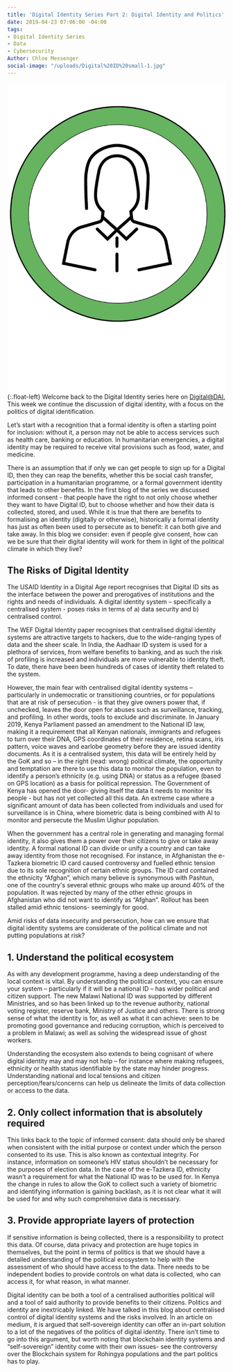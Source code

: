 ```yaml
---
title: 'Digital Identity Series Part 2: Digital Identity and Politics'
date: 2019-04-23 07:06:00 -04:00
tags:
- Digital Identity Series
- Data
- Cybersecurity
Author: Chloe Messenger
social-image: "/uploads/Digital%20ID%20small-1.jpg"
---
```


![Digital ID1.jpg](/uploads/Digital%20ID1.jpg){:.float-left} Welcome back to the Digital Identity series here on [Digital@DAI.](https://dai-global-digital.com/) This week we continue the discussion of digital identity, with a focus on the politics of digital identification.

Let’s start with a recognition that a formal identity is often a starting point for inclusion: without it, a person may not be able to access services such as health care, banking or education. In humanitarian emergencies, a digital identity may be required to receive vital provisions such as food, water, and medicine.

There is an assumption that if only we can get people to sign up for a Digital ID, then they can reap the benefits, whether this be social cash transfer, participation in a humanitarian programme, or a formal government identity that leads to other benefits. In the first blog of the series we discussed informed consent - that people have the right to not only choose whether they want to have Digital ID, but to choose whether and how their data is collected, stored, and used.
While it is true that there are benefits to formalising an identity (digitally or otherwise), historically a formal identity has just as often been used to persecute as to benefit: it can both give and take away. In this blog we consider: even if people give consent, how can we be sure that their digital identity will work for them in light of the political climate in which they live?

<!--more-->

## The Risks of Digital Identity

The USAID Identity in a Digital Age report recognises that Digital ID sits as the interface between the power and prerogatives of institutions and the rights and needs of individuals. A digital identity system – specifically a centralised system - poses risks in terms of a) data security and b) centralised control.

The WEF Digital Identity paper recognises that centralised digital identity systems are attractive targets to hackers, due to the wide-ranging types of data and the sheer scale. In India, the Aadhaar ID system is  used for a plethora of services, from welfare benefits to banking, and as such the risk of profiling is increased and individuals are more vulnerable to identity theft.  To date, there have been been hundreds of cases of identity theft related to the system.

However, the main fear with centralised digital identity systems – particularly in undemocratic or transitioning countries, or for populations that are at risk of persecution -  is that they give owners power that, if unchecked, leaves the door open for abuses such as surveillance, tracking, and profiling. In other words, tools to exclude and discriminate. In January 2019, Kenya Parliament passed an amendment to the National ID law, making it a requirement that all Kenyan nationals, immigrants and refugees to turn over their DNA, GPS coordinates of their residence, retina scans, iris pattern, voice waves and earlobe geometry before they are issued identity documents. As it is a centralised system, this data will be entirely held by the GoK and so – in the right (read: wrong) political climate, the opportunity and temptation are there to use this data to monitor the population, even to identify a person’s ethnicity (e.g. using DNA) or status as a refugee (based on GPS location) as a basis for political repression. The Government of Kenya has opened the door- giving itself the data it needs to monitor its people - but has not yet collected all this data. An extreme case where a significant amount of data has been collected from individuals and used for surveillance is in China, where biometric data is being combined with AI to monitor and persecute the Muslim Uighur population.

When the government has a central role in generating and managing formal identity, it also gives them a power over their citizens to give or take away identity. A formal national ID can divide or unify a country and can take away identity from those not recognised. For instance, in Afghanistan the e-Tazkera biometric ID card caused controversy and fuelled ethnic tension due to its sole recognition of certain ethnic groups. The ID card contained the ethnicity “Afghan”, which many believe is synonymous with Pashtun, one of the country's several ethnic groups who make up around 40% of the population. It was rejected by many of the other ethnic groups in Afghanistan who did not want to identify as “Afghan”. Rollout has been stalled amid ethnic tensions- seemingly for good.

Amid risks of data insecurity and persecution, how can we ensure that digital identity systems are considerate of the political climate and not putting populations at risk?

## 1. Understand the political ecosystem

As with any development programme, having a deep understanding of the local context is vital. By understanding the political context, you can ensure your system – particularly if it will be a national ID – has wider political and citizen support. The new Malawi National ID was supported by different Ministries, and so has been linked up to the revenue authority, national voting register, reserve bank, Ministry of Justice and others. There is strong sense of what the identity is for, as well as what it can achieve: seen to be promoting good governance and reducing corruption, which is perceived to a problem in Malawi; as well as solving the widespread issue of ghost workers.

Understanding the ecosystem also extends to being cognisant of where digital identity may and may not help – for instance where making refugees, ethnicity or health status identifiable by the state may hinder progress. Understanding national and local tensions and citizen perception/fears/concerns can help us delineate the limits of data collection or access to the data.

## 2. Only collect information that is absolutely required

This links back to the topic of informed consent: data should only be shared when consistent with the initial purpose or context under which the person consented to its use. This is also known as contextual integrity. For instance, information on someone’s HIV status shouldn’t be necessary for the purposes of election data. In the case of the e-Tazkera ID, ethnicity wasn’t a requirement for what the National ID was to be used for. In Kenya the change in rules to allow the GoK to collect such a variety of biometric and identifying information is gaining backlash, as it is not clear what it will be used for and why such comprehensive data is necessary.

## 3.   Provide appropriate layers of protection

If sensitive information is being collected, there is a responsibility to protect this data. Of course, data privacy and protection are huge topics in themselves, but the point in terms of politics is that we should have a detailed understanding of the political ecosystem to help with the assessment of who should have access to the data. There needs to be independent bodies to provide controls on what data is collected, who can access it, for what reason, in what manner.

Digital identity can be both a tool of a centralised authorities political will and a tool of said authority to provide benefits to their citizens. Politics and identity are inextricably linked. We have talked in this blog about centralised control of digital identity systems and the risks involved. In an article on medium, it is argued that self-sovereign identity can offer an in-part solution to a lot of the negatives of the politics of digital identity. There isn’t time to go into this argument, but worth noting that blockchain identity systems and “self-sovereign” identity come with their own issues- see the controversy over the Blockchain system for Rohingya populations and the part politics has to play.